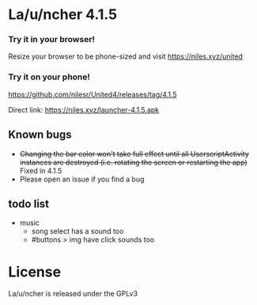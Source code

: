 # La/u/ncher 4.1.5

### Try it in your browser!
Resize your browser to be phone-sized and visit https://niles.xyz/united

### Try it on your phone!
https://github.com/nilesr/United4/releases/tag/4.1.5

Direct link: https://niles.xyz/launcher-4.1.5.apk

<span style="display: none;">
Google play store, sometimes a version behind: https://play.google.com/store/apps/details?id=com.angryburg.uapp
</span>

## Known bugs

 - ~~Changing the bar color won't take full effect until all UserscriptActivity instances are destroyed (i.e. rotating the screen or restarting the app)~~ Fixed in 4.1.5
 - Please open an issue if you find a bug

## todo list
- music
	- song select has a sound too
	- #buttons > img have click sounds too

# License

La/u/ncher is released under the GPLv3
